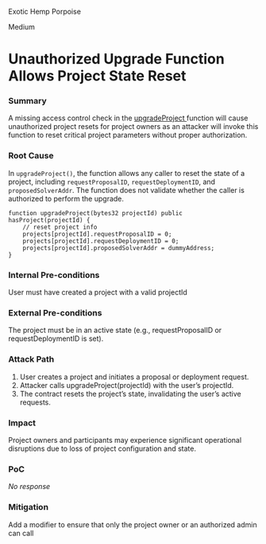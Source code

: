 Exotic Hemp Porpoise

Medium

# Unauthorized Upgrade Function Allows Project State Reset

### Summary

A missing access control check in the [upgradeProject ](https://github.com/sherlock-audit/2025-03-crestal-network/blob/27a3c28155702b3a68f29347efedffb048010e33/crestal-omni-contracts/src/BlueprintCore.sol#L198) function will cause unauthorized project resets for project owners as an attacker will invoke this function to reset critical project parameters without proper authorization.

### Root Cause

In `upgradeProject()`, the function allows any caller to reset the state of a project, including `requestProposalID`, `requestDeploymentID`, and `proposedSolverAddr`. The function does not validate whether the caller is authorized to perform the upgrade.

```solidity
function upgradeProject(bytes32 projectId) public hasProject(projectId) {
    // reset project info
    projects[projectId].requestProposalID = 0;
    projects[projectId].requestDeploymentID = 0;
    projects[projectId].proposedSolverAddr = dummyAddress;
}
```

### Internal Pre-conditions

User must have created a project with a valid projectId

### External Pre-conditions

The project must be in an active state (e.g., requestProposalID or requestDeploymentID is set).

### Attack Path

1. User creates a project and initiates a proposal or deployment request.
2. Attacker calls upgradeProject(projectId) with the user’s projectId.
3. The contract resets the project’s state, invalidating the user’s active requests.

### Impact

Project owners and participants may experience significant operational disruptions due to loss of project configuration and state.

### PoC

_No response_

### Mitigation

Add a modifier to ensure that only the project owner or an authorized admin can call